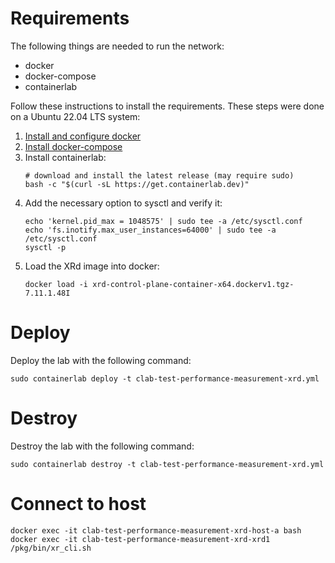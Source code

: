 # Requirements
The following things are needed to run the network:
- docker
- docker-compose
- containerlab

Follow these instructions to install the requirements.
These steps were done on a Ubuntu 22.04 LTS system:
1. [Install and configure docker](https://docs.docker.com/engine/install/ubuntu/)
2. [Install docker-compose](https://www.digitalocean.com/community/tutorials/how-to-install-and-use-docker-compose-on-ubuntu-22-04)
3. Install containerlab:
    ```
    # download and install the latest release (may require sudo)
    bash -c "$(curl -sL https://get.containerlab.dev)"
    ```
4. Add the necessary option to sysctl and verify it:
   ```
   echo 'kernel.pid_max = 1048575' | sudo tee -a /etc/sysctl.conf
   echo 'fs.inotify.max_user_instances=64000' | sudo tee -a /etc/sysctl.conf
   sysctl -p
   ```
5. Load the XRd image into docker:
   ```
   docker load -i xrd-control-plane-container-x64.dockerv1.tgz-7.11.1.48I
   ```

# Deploy
Deploy the lab with the following command:
```
sudo containerlab deploy -t clab-test-performance-measurement-xrd.yml
```

# Destroy
Destroy the lab with the following command:
```
sudo containerlab destroy -t clab-test-performance-measurement-xrd.yml
```

# Connect to host
```
docker exec -it clab-test-performance-measurement-xrd-host-a bash
docker exec -it clab-test-performance-measurement-xrd-xrd1 /pkg/bin/xr_cli.sh
```